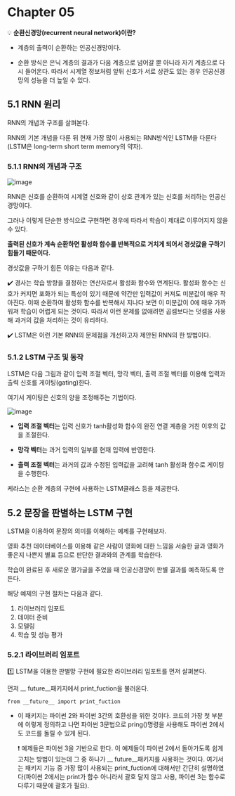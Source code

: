 # Chapter 05 #

:bulb: **순환신경망(recurrent neural network)이란?**

  - 계층의 출력이 순환하는 인공신경망이다.

  - 순환 방식은 은닉 계층의 결과가 다음 계층으로 넘어갈 뿐 아니라 자기 계층으로 다시 들어온다. 따라서 시계열 정보처럼 앞뒤 신호가 서로 상관도 있는 경우 인공신경망의 성능을 더 높일 수 있다.

## 5.1 RNN 원리 ## 

RNN의 개념과 구조를 살펴본다. 

RNN의 기본 개념을 다룬 뒤 현재 가장 많이 사용되는 RNN방식인 LSTM을 다룬다(LSTM은 long-term short term memory의 약자).

### 5.1.1 RNN의 개념과 구조 ###

![image](https://user-images.githubusercontent.com/66320010/122911824-a9a85780-d392-11eb-8790-87bac4e17e2d.png)

RNN은 신호를 순환하여 시계열 신호와 같이 상호 관계가 있는 신호를 처리하는 인공신경망이다.

그러나 이렇게 단순한 방식으로 구현하면 경우에 따라서 학습이 제대로 이루어지지 않을 수 있다.

**출력된 신호가 계속 순환하면 활성화 함수를 반복적으로 거치게 되어서 경삿값을 구하기 힘들기 때문이다.**

경삿값을 구하기 힘든 이유는 다음과 같다.

:heavy_check_mark: 경사는 학습 방향을 결정하는 연산자로서 활성화 함수와 연계된다. 활성화 함수는 신호가 커지면 포화가 되는 특성이 있기 때문에 약간만 입력값이 커져도 미분값이 매우 작아진다. 이때 순환하여 활성화 함수를 반복해서 지나다 보면 이 미분값이 0에 매우 가까워져 학습이 어렵게 되는 것이다. 따라서 이런 문제를 없애려면 곱셈보다는 덧셈을 사용해 과거의 값을 처리하는 것이 유리하다.

:heavy_check_mark: LSTM은 이런 기본 RNN의 문제점을 개선하고자 제안된 RNN의 한 방법이다.

### 5.1.2 LSTM 구조 및 동작 ###

LSTM은 다음 그림과 같이 입력 조절 벡터, 망각 벡터, 출력 조절 벡터를 이용해 입력과 출력 신호를 게이팅(gating)한다. 

여기서 게이팅은 신호의 양을 조정해주는 기법이다.

![image](https://user-images.githubusercontent.com/66320010/122911908-bfb61800-d392-11eb-9ee2-cc09933f7e3c.png)

- **입력 조절 벡터**는 입력 신호가 tanh활성화 함수의 완전 연결 계층을 거친 이후의 값을 조절한다.

- **망각 벡터**는 과거 입력의 일부를 현재 입력에 반영한다. 

- **출력 조절 벡터**는 과거의 값과 수정된 입력값을 고려해 tanh 활성화 함수로 게이팅을 수행한다.

케라스는 순환 계층의 구현에 사용하는 LSTM클래스 등을 제공한다. 

## 5.2 문장을 판별하는 LSTM 구현 ##

LSTM을 이용하여 문장의 의미를 이해하는 예제를 구현해보자.

영화 추천 데이터베이스를 이용해 같은 사람이 영화에 대한 느낌을 서술한 글과 영화가 좋은지 나쁜지 별표 등으로 판단한 결과와의 관계를 학습한다.

학습이 완료된 후 새로운 평가글을 주었을 때 인공신경망이 판별 결과를 예측하도록 만든다.

해당 예제의 구현 절차는 다음과 같다.

1) 라이브러리 임포트
2) 데이터 준비
3) 모델링
4) 학습 및 성능 평가

### 5.2.1 라이브러리 임포트 ###

:one: LSTM을 이용한 판별망 구현에 필요한 라이브러리 임포트를 먼저 살펴본다.

먼저 __ future__패키지에서 print_fuction을 불러온다.

    from __future__ import print_fuction

  - 이 패키지는 파이썬 2와 파이썬 3간의 호환성을 위한 것이다. 코드의 가장 첫 부분에 이렇게 정의하고 나면 파이썬 3문법으로 pring()명령을 사용해도 파이썬 2에서도 코드를 돌릴 수 있게 된다. 
  
    :heavy_exclamation_mark: 예제들은 파이썬 3을 기반으로 한다. 이 예제들이 파이썬 2에서 돌아가도록 쉽게 고치는 방법이 있는데 그 중 하나가 __ future__패키지를 사용하는 것이다. 여기서는 패키지 기능 중 가장 많이 사용되는 print_fuction에 대해서만 간단히 설명하였다(파이썬 2에서는 print가 함수 아니라서 괄호 달지 않고 사용, 파이썬 3는 함수로 다루기 때문에 괄호가 필요).
  













